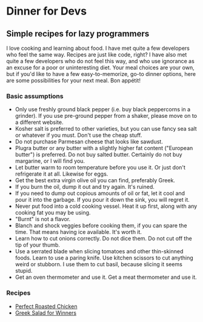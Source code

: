 # Dinner for Devs
## Simple recipes for lazy programmers

I love cooking and learning about food. I have met quite a few developers who feel the same way. Recipes are just like code, right? I have also met quite a few developers who do not feel this way, and who use ignorance as an excuse for a poor or uninteresting diet. Your meal choices are your own, but if you'd like to have a few easy-to-memorize, go-to dinner options, here are some possibilities for your next meal. Bon appétit!

### Basic assumptions

- Only use freshly ground black pepper (i.e. buy black peppercorns in a grinder). If you use pre-ground pepper from a shaker, please move on to a different website.
- Kosher salt is preferred to other varieties, but you can use fancy sea salt or whatever if you must. Don't use the cheap stuff.
- Do not purchase Parmesan cheese that looks like sawdust.
- Plugra butter or any butter with a slightly higher fat content ("European butter") is preferred. Do not buy salted butter. Certainly do not buy margarine, or I will find you.
- Let butter warm to room temperature before you use it. Or just don't refrigerate it at all. Likewise for eggs.
- Get the best extra virgin olive oil you can find, preferably Greek.
- If you burn the oil, dump it out and try again. It's ruined.
- If you need to dump out copious amounts of oil or fat, let it cool and pour it into the garbage. If you pour it down the sink, you will regret it.
- Never put food into a cold cooking vessel. Heat it up first, along with any cooking fat you may be using.
- "Burnt" is not a flavor.
- Blanch and shock veggies before cooking them, if you can spare the time. That means having ice available. It's worth it.
- Learn how to cut onions correctly. Do not dice them. Do not cut off the tip of your thumb.
- Use a serrated blade when slicing tomatoes and other thin-skinned foods. Learn to use a paring knife. Use kitchen scissors to cut anything weird or stubborn. I use them to cut basil, because slicing it seems stupid.
- Get an oven thermometer and use it. Get a meat thermometer and use it.

### Recipes

- [Perfect Roasted Chicken](recipes/perfect-roasted-chicken.md)
- [Greek Salad for Winners](recipes/greek-salad-for-winners-md)
